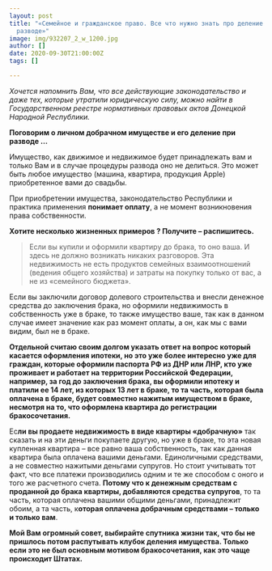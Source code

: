 ```yaml
---
layout: post
title: "«Семейное и гражданское право. Все что нужно знать про деление имущества при
  разводе»"
image: img/932207_2_w_1200.jpg
author: []
date: 2020-09-30T21:00:00Z
tags: []

---
```

_Хочется напомнить Вам, что все действующие законодательство и даже тех, которые утратили юридическую силу, можно найти в Государственном реестре нормативных правовых актов Донецкой Народной Республики._

**Поговорим о личном добрачном имуществе и его деление при разводе …**

Имущество, как движимое и недвижимое будет принадлежать вам и только Вам и в случае процедуры развода оно не делиться. Это может быть любое имущество (машина, квартира, продукция Apple) приобретенное вами до свадьбы.

При приобретении имущества, законодательство Республики и практика применения **понимает оплату**, а не момент возникновения права собственности.

**Хотите несколько жизненных примеров ? Получите – распишитесь.**

> Если вы купили и оформили квартиру до брака, то оно ваша. И здесь не должно возникать никаких разговоров. Эта недвижимость не есть продуктов семейных взаимоотношений (ведения общего хозяйства) и затраты на покупку только от вас, а не из «семейного бюджета».

Если вы заключили договор долевого строительства и внесли денежное средства до заключения брака, но оформили недвижимость в собственность уже в браке, то также имущество ваше, так как в данном случае имеет значение как раз момент оплаты, а он, как мы с вами видим, был не в браке.

**Отдельной считаю своим долгом указать ответ на вопрос который касается оформления ипотеки, но это уже более интересно уже для граждан, которые оформили паспорта РФ из ДНР или ЛНР, кто уже проживает и работает на территории Российской Федерации, например, за год до заключения брака, вы оформили ипотеку и платили ее 14 лет, из которых 13 лет в браке, то та часть, которая была оплачена в браке, будет совместно нажитым имуществом в браке, несмотря на то, что оформлена квартира до регистрации бракосочетания.**

Ес**ли вы продаете недвижимость в виде квартиры «добрачную»** так сказать и на эти деньги покупаете другую, но уже в браке, то эта новая купленная квартира – все равно ваша собственность, так как данная квартира была оплачена вашими деньгами. Единоличными средствами, а не совместно нажитыми деньгами супругов. Но стоит учитывать тот факт, что все платежи производились одним и те же способом с оного и того же расчетного счета. **Потому что к денежным средствам с проданной до брака квартиры, добавляются средства супругов**, то та часть, которая оплачена вашими общими деньгами, принадлежит обоим, а та часть, к**оторая оплачена добрачным средствами – только и только вам**.

**Мой Вам огромный совет, выбирайте спутника жизни так, что бы не пришлось потом распутывать клубок деления имущества. Только если это не был основным мотивом бракосочетания, как это чаще происходит Штатах.**